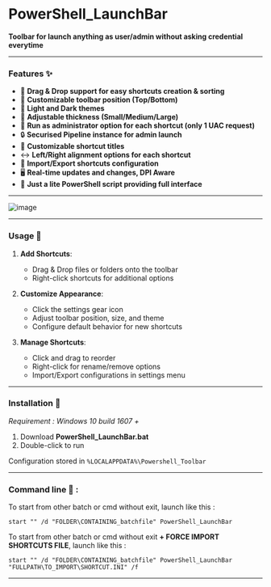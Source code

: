 # PowerShell_LaunchBar

**Toolbar for launch anything as user/admin without asking credential everytime**

--------------------

### Features ✨ 

- 🎯 **Drag & Drop support for easy shortcuts creation & sorting**
- 🔄 **Customizable toolbar position (Top/Bottom)**
- 🎨 **Light and Dark themes**
- 📏 **Adjustable thickness (Small/Medium/Large)**
- 🔑 **Run as administrator option for each shortcut (only 1 UAC request)**
- 🔒 **Securised Pipeline instance for admin launch**
- 📝 **Customizable shortcut titles**
- ↔️ **Left/Right alignment options for each shortcut**
- 💾 **Import/Export shortcuts configuration**
- 🖥️ **Real-time updates and changes, DPI Aware**
- 🚀 **Just a lite PowerShell script providing full interface**

--------------------

![image](https://github.com/user-attachments/assets/a80468f3-a77c-4b53-9ffc-5122dcc06efb)

--------------------

### Usage 📝

1. **Add Shortcuts**:
   - Drag & Drop files or folders onto the toolbar
   - Right-click shortcuts for additional options

2. **Customize Appearance**:
   - Click the settings gear icon
   - Adjust toolbar position, size, and theme
   - Configure default behavior for new shortcuts

3. **Manage Shortcuts**:
   - Click and drag to reorder
   - Right-click for rename/remove options
   - Import/Export configurations in settings menu

--------------------

### Installation 🔧

_Requirement : Windows 10 build 1607 +_

1. Download **PowerShell_LaunchBar.bat**
2. Double-click to run

Configuration stored in `%LOCALAPPDATA%\Powershell_Toolbar`

--------------------

### Command line 💉 :

To start from other batch or cmd without exit, launch like this :  
```
start "" /d "FOLDER\CONTAINING_batchfile" PowerShell_LaunchBar
```

To start from other batch or cmd without exit **+ FORCE IMPORT SHORTCUTS FILE**, launch like this :  
```
start "" /d "FOLDER\CONTAINING_batchfile" PowerShell_LaunchBar "FULLPATH\TO_IMPORT\SHORTCUT.INI" /f
```

--------------------
